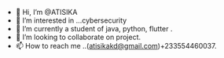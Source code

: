- 👋 Hi, I’m @ATISIKA
- 👀 I’m interested in ...cybersecurity
- 🌱 I’m currently a student of java, python, flutter .
- 💞️ I’m looking to collaborate on project.
- 📫 How to reach me ..(atisikakd@gmail.com)+233554460037.

<!---
ATISIKA/ATISIKA is a ✨ special ✨ repository because its `README.md` (this file) appears on your GitHub profile.
You can click the Preview link to take a look at your changes.
--->
